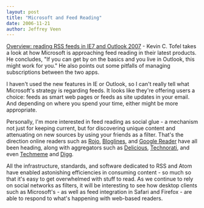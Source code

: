 ```yaml
---
layout: post
title: "Microsoft and Feed Reading"
date: 2006-11-21
author: Jeffrey Veen
---
```

<a href="http://jkontherun.blogs.com/jkontherun/2006/11/rss_feed_readin.html">Overview: reading RSS feeds in IE7 and Outlook 2007</a> - Kevin C. Tofel takes a look at how Microsoft is approaching feed reading in their latest products. He concludes, "If you can get by on the basics and you live in Outlook, this might work for you." He also points out some pitfalls of managing subscriptions between the two apps.

I haven't used the new features in IE or Outlook, so I can't really tell what Microsoft's strategy is regarding feeds. It looks like they're offering users a choice: feeds as smart web pages or feeds as site updates in your email. And depending on where you spend your time, either might be more appropriate.

Personally, I'm more interested in feed reading as social glue - a mechanism not just for keeping current, but for discovering unique content and attenuating on new sources by using your friends as a filter. That's the direction online readers such as <a href="http://www.rojo.com/">Rojo</a>, <a href="http://www.bloglines.com/">Bloglines</a>, and <a href="http://www.google.com/reader/">Google Reader</a> have all been heading, along with aggregators such as <a href="http://delicious.com">Delicious</a>, <a href="http://technorati.com/">Technorati</a>, and even <a href="http://techmeme.com/">Techmeme</a> and <a href="http://digg.com/">Digg</a>.

All the infrastructure, standards, and software dedicated to RSS and Atom have enabled astonishing efficiencies in consuming content - so much so that it's easy to get overwhelmed with stuff to read. As we continue to rely on social networks as filters, it will be interesting to see how desktop clients such as Microsoft's - as well as feed integration in Safari and Firefox - are able to respond to what's happening with web-based readers.
